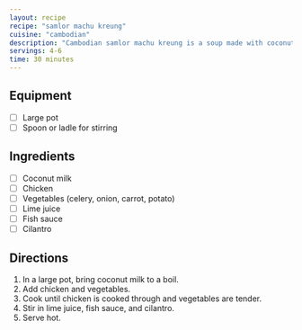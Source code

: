 ```yaml
---
layout: recipe
recipe: "samlor machu kreung"
cuisine: "cambodian"
description: "Cambodian samlor machu kreung is a soup made with coconut milk, chicken, and vegetables."
servings: 4-6
time: 30 minutes
---
```


## Equipment
- [ ] Large pot
- [ ] Spoon or ladle for stirring

## Ingredients
- [ ] Coconut milk
- [ ] Chicken
- [ ] Vegetables (celery, onion, carrot, potato)
- [ ] Lime juice
- [ ] Fish sauce
- [ ] Cilantro

## Directions
1. In a large pot, bring coconut milk to a boil.
2. Add chicken and vegetables.
3. Cook until chicken is cooked through and vegetables are tender.
4. Stir in lime juice, fish sauce, and cilantro.
5. Serve hot.
